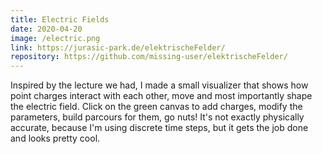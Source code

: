 ```yaml
---
title: Electric Fields
date: 2020-04-20
image: /electric.png
link: https://jurasic-park.de/elektrischeFelder/
repository: https://github.com/missing-user/elektrischeFelder/
---
```

Inspired by the lecture we had, I made a small visualizer that shows how point charges interact with each other, move and most importantly shape the electric field. Click on the green canvas to add charges, modify the parameters, build parcours for them, go nuts! It's not exactly physically accurate, because I'm using discrete time steps, but it gets the job done and looks pretty cool. 
